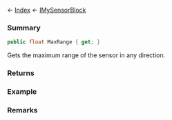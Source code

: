 ← [Index](Api-Index) ← [IMySensorBlock](Sandbox.ModAPI.Ingame.IMySensorBlock)

### Summary

```csharp
public float MaxRange { get; }
```

Gets the maximum range of the sensor in any direction.

### Returns

### Example

### Remarks

